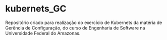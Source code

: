 # kubernets_GC
Repositório criado para realização do exercício de Kubernets da matéria de Gerência de Configuração, do curso de Engenharia de Software na Universidade Federal do Amazonas.
